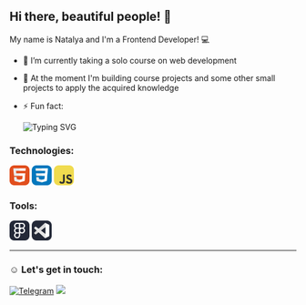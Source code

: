 ## Hi there, beautiful people! 👋

My name is Natalya and I'm a Frontend Developer! :computer:

- 🌱 I’m currently taking a solo course on web development
- 🔭 At the moment I'm building course projects and some other small projects to apply the acquired knowledge 
- ⚡ Fun fact:
  
  <img src="https://readme-typing-svg.herokuapp.com?font=Fira+Code&size=16&duration=4000&pause=300&color=E52B50&vCenter=true&random=false&width=800&height=30&lines=I+love+Korean+and+Chinese+cuisine;I+love+Harry+Potter+book+series;I+didn't+watch+The+Game+of+Thrones+series+but+I+read+the+book+series;I+like+watching+funny+videos+about+cats;I+learn+to+play+the+ukulele;I'm+not+really+keen+on+sports" alt="Typing SVG" />

### Technologies:
<code><img height="35"  title="HTML5" alt="HTML5" src="https://raw.githubusercontent.com/tandpfun/skill-icons/main/icons/HTML.svg"></code>
<code><img height="35"  title="CCS3" alt="CSS3" src="https://raw.githubusercontent.com/tandpfun/skill-icons/main/icons/CSS.svg"></code>
<code><img height="35"  title="JavaScript" alt="JavaScript" src="https://raw.githubusercontent.com/tandpfun/skill-icons/main/icons/JavaScript.svg"></code>


### Tools:
<code><img height="35"  title="Figma" alt="Figma" src="https://raw.githubusercontent.com/tandpfun/skill-icons/main/icons/Figma-Dark.svg"></code>
<code><img height="35"  title="VScode" alt="VScode" src="https://raw.githubusercontent.com/tandpfun/skill-icons/main/icons/VSCode-Dark.svg"></code>

---

### :relaxed: Let's get in touch:


[![Telegram](https://img.shields.io/badge/Telegram-2CA5E0?style=for-the-badge&logo=telegram&logoColor=white&link=https://t.me/Natalya87324)](https://t.me/Natalya87324)
<a href="mailto:nkim18717@gmail.com"> 
  <img src="https://img.shields.io/badge/Gmail-D14836?style=for-the-badge&logo=gmail&logoColor=whitehttps://img.shields.io/badge/Gmail-D14836?style=for-the-badge&logo=gmail&logoColor=white">
</a>

